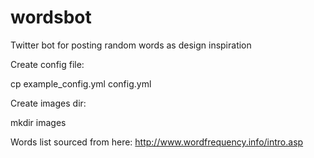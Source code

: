 # wordsbot
Twitter bot for posting random words as design inspiration

Create config file:

cp example_config.yml config.yml

Create images dir:

mkdir images

Words list sourced from here: http://www.wordfrequency.info/intro.asp

